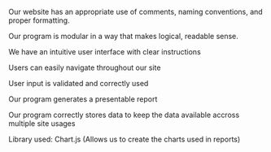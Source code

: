 Our website has an appropriate use of comments, naming conventions, and proper formatting.

Our program is modular in a way that makes logical, readable sense.

We have an intuitive user interface with clear instructions

Users can easily navigate throughout our site

User input is validated and correctly used

Our program generates a presentable report

Our program correctly stores data to keep the data available accross multiple site usages

Library used:
Chart.js (Allows us to create the charts used in reports)
